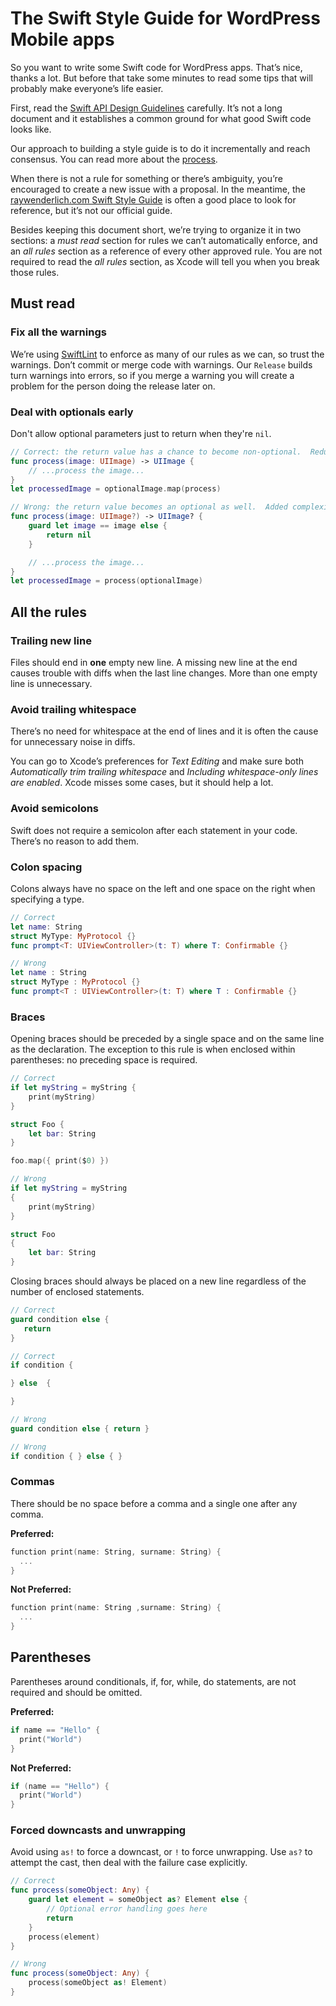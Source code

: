 # The Swift Style Guide for WordPress Mobile apps

So you want to write some Swift code for WordPress apps. That’s nice, thanks a
lot. But before that take some minutes to read some tips that will probably make
everyone’s life easier.

First, read the [Swift API Design
Guidelines](https://swift.org/documentation/api-design-guidelines/) carefully.
It’s not a long document and it establishes a common ground for what good Swift
code looks like.

Our approach to building a style guide is to do it incrementally and reach
consensus. You can read more about the [process](PROCESS.md).

When there is not a rule for something or there’s ambiguity, you’re encouraged
to create a new issue with a proposal. In the meantime, the [raywenderlich.com
Swift Style Guide](https://github.com/raywenderlich/swift-style-guide/) is often
a good place to look for reference, but it’s not our official guide.

Besides keeping this document short, we’re trying to organize it in two
sections: a _must read_ section for rules we can’t automatically enforce, and an
_all rules_ section as a reference of every other approved rule. You are not
required to read the _all rules_ section, as Xcode will tell you when you break
those rules.

## Must read

### Fix all the warnings

We’re using [SwiftLint](https://github.com/realm/SwiftLint) to enforce as many
of our rules as we can, so trust the warnings. Don’t commit or merge code with
warnings. Our `Release` builds turn warnings into errors, so if you merge a
warning you will create a problem for the person doing the release later on.

### Deal with optionals early

Don't allow optional parameters just to return when they're `nil`.

```swift
// Correct: the return value has a chance to become non-optional.  Reduced complexity.
func process(image: UIImage) -> UIImage {
    // ...process the image...
}
let processedImage = optionalImage.map(process)

// Wrong: the return value becomes an optional as well.  Added complexity.
func process(image: UIImage?) -> UIImage? {
    guard let image == image else {
        return nil
    }

    // ...process the image...
}
let processedImage = process(optionalImage)
```

## All the rules

### Trailing new line

Files should end in **one** empty new line. A missing new line at the end causes
trouble with diffs when the last line changes. More than one empty line is
unnecessary.

### Avoid trailing whitespace

There’s no need for whitespace at the end of lines and it is often the cause for
unnecessary noise in diffs.

You can go to Xcode’s preferences for _Text Editing_ and make sure both
_Automatically trim trailing whitespace_ and _Including whitespace-only lines
are enabled_. Xcode misses some cases, but it should help a lot.

### Avoid semicolons

Swift does not require a semicolon after each statement in your code. There’s no
reason to add them.

### Colon spacing

Colons always have no space on the left and one space on the right when
specifying a type.

```swift
// Correct
let name: String
struct MyType: MyProtocol {}
func prompt<T: UIViewController>(t: T) where T: Confirmable {}

// Wrong
let name : String
struct MyType : MyProtocol {}
func prompt<T : UIViewController>(t: T) where T : Confirmable {}
```

### Braces

Opening braces should be preceded by a single space and on the same line as the declaration. The exception to this rule is when enclosed within parentheses: no preceding space is required.

``` swift
// Correct
if let myString = myString {
    print(myString)
}

struct Foo {
    let bar: String
}

foo.map({ print($0) })

// Wrong
if let myString = myString
{
    print(myString)
}

struct Foo
{
    let bar: String
}
```

Closing braces should always be placed on a new line regardless of the number of enclosed statements.

```swift
// Correct
guard condition else {
   return
}

// Correct
if condition { 

} else  {

}

// Wrong
guard condition else { return }

// Wrong
if condition { } else { }
```

### Commas

There should be no space before a comma and a single one after any comma.

**Preferred:**
```swift
function print(name: String, surname: String) {
  ...
}
```

**Not Preferred:**
```swift
function print(name: String ,surname: String) {
  ...
}
```

## Parentheses

Parentheses around conditionals, if, for, while, do statements, are not required and should be omitted.

**Preferred:**
```swift
if name == "Hello" {
  print("World")
}
```

**Not Preferred:**
```swift
if (name == "Hello") {
  print("World")
}
```

### Forced downcasts and unwrapping

Avoid using `as!` to force a downcast, or `!` to force unwrapping. Use `as?` to attempt the cast, then deal with the failure case explicitly.

``` swift
// Correct
func process(someObject: Any) {
    guard let element = someObject as? Element else {
        // Optional error handling goes here
        return
    }
    process(element)
}

// Wrong
func process(someObject: Any) {
    process(someObject as! Element)
}
```
